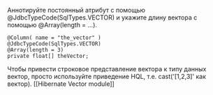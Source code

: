 Аннотируйте постоянный атрибут с помощью @JdbcTypeCode(SqlTypes.VECTOR) и укажите длину вектора с помощью @Array(length = …​).

```
@Column( name = "the_vector" )
@JdbcTypeCode(SqlTypes.VECTOR)
@Array(length = 3)
private float[] theVector;
```
Чтобы привести строковое представление вектора к типу данных вектор, просто используйте приведение HQL, т.е. cast('[1,2,3]' как вектор).
[[Hibernate Vector module]]